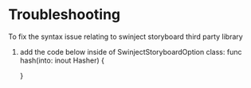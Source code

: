 #  Troubleshooting

To fix the syntax issue relating to swinject storyboard third party library
1. add the code below inside of SwinjectStoryboardOption class:
    func hash(into: inout Hasher) {
        
    }
